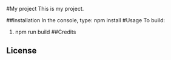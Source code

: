 #My project
This is my project.

##Installation
In the console, type: npm install 
#Usage 
To build:
1. npm run build
##Credits
## License 